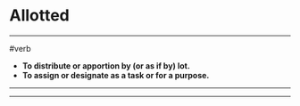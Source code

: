 # Allotted
---
#verb
- **To distribute or apportion by (or as if by) lot.**
- **To assign or designate as a task or for a purpose.**
---
---

